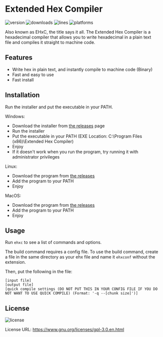 # Extended Hex Compiler

![version](https://img.shields.io/badge/version-1.3.1-brightgreen) ![downloads](https://img.shields.io/github/downloads/enzon3/ehxc/total?color=lightgreen) ![lines](https://img.shields.io/tokei/lines/github/EnZon3/ehxc) ![platforms](https://img.shields.io/badge/platform-macos%20%7C%20linux%20%7C%20win64-lightgrey)

Also known as EHxC, the title says it all. The Extended Hex Compiler is a hexadecimal compiler that allows you to write hexadecimal in a plain text file and compiles it straight to machine code.

## Features

* Write hex in plain text, and instantly compile to machine code (Binary)
* Fast and easy to use
* Fast install

## Installation

Run the installer and put the executable in your PATH.

Windows:

* Download the installer from [the releases](https://github.com/EnZon3/EHxC/releases) page
* Run the installer
* Put the executable in your PATH (EXE Location: C:\Program Files (x86)\Extended Hex Compiler)
* Enjoy
* If it doesn't work when you run the program, try running it with administrator privileges

Linux:

* Download the program from [the releases](https://github.com/EnZon3/EHxC/releases)
* Add the program to your PATH
* Enjoy

MacOS:

* Download the program from [the releases](https://github.com/EnZon3/EHxC/releases)
* Add the program to your PATH
* Enjoy

## Usage

Run `ehxc` to see a list of commands and options.

The build command requires a config file. To use the build command, create a file in the same directory as your ehx file and name it `ehxconf` without the extension.

Then, put the following in the file:

```
[input file]
[output file]
[quick compile settings (DO NOT PUT THIS IN YOUR CONFIG FILE IF YOU DO NOT WANT TO USE QUICK COMPILE) (Format: '-q --[chunk size]')]
```

## License

![license](https://img.shields.io/github/license/EnZon3/ehxc)

License URL: https://www.gnu.org/licenses/gpl-3.0.en.html
